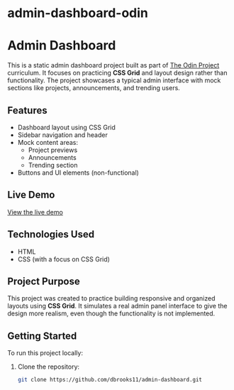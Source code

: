 # admin-dashboard-odin

# Admin Dashboard

This is a static admin dashboard project built as part of [The Odin Project](https://www.theodinproject.com/) curriculum. It focuses on practicing **CSS Grid** and layout design rather than functionality. The project showcases a typical admin interface with mock sections like projects, announcements, and trending users.

## Features

- Dashboard layout using CSS Grid
- Sidebar navigation and header
- Mock content areas:
  - Project previews
  - Announcements
  - Trending section
- Buttons and UI elements (non-functional)

## Live Demo

[View the live demo](https://admin-dashboard-brooks.vercel.app/)

## Technologies Used

- HTML
- CSS (with a focus on CSS Grid)

## Project Purpose

This project was created to practice building responsive and organized layouts using **CSS Grid**. It simulates a real admin panel interface to give the design more realism, even though the functionality is not implemented.

## Getting Started

To run this project locally:

1. Clone the repository:
   ```bash
   git clone https://github.com/dbrooks11/admin-dashboard.git
